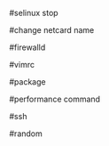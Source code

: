 #selinux stop

#change netcard name

#firewalld

#vimrc

#package

#performance command

#ssh 

#random 
